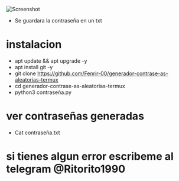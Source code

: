 ![Screenshot](contraseña.png)
* Se guardara la contraseña en un txt 
# instalacion
* apt update && apt upgrade -y
* apt install git -y
* git clone https://github.com/Fenrir-00/generador-contrase-as-aleatorias-termux
* cd generador-contrase-as-aleatorias-termux
* python3 contraseña.py
# ver contraseñas generadas
* Cat contraseña.txt
# si tienes algun error escribeme al telegram @Ritorito1990

